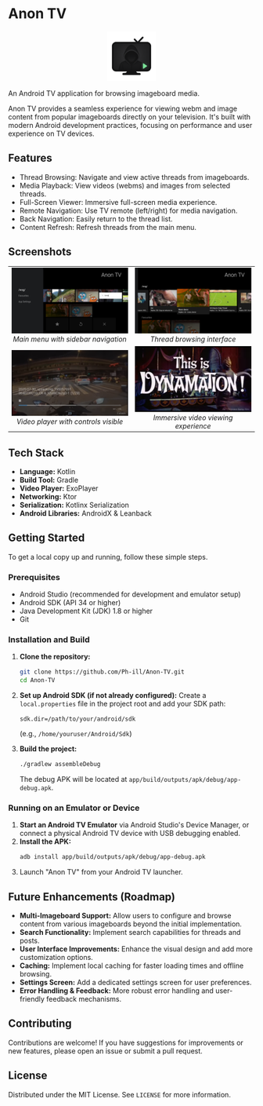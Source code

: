 # Anon TV

<p align="center">
  <img src="images/icon.png" alt="Anon TV Logo" width="20%"/>
</p>

An Android TV application for browsing imageboard media.

Anon TV provides a seamless experience for viewing webm and image content from popular imageboards directly on your television. It's built with modern Android development practices, focusing on performance and user experience on TV devices.

## Features

- Thread Browsing: Navigate and view active threads from imageboards.
- Media Playback: View videos (webms) and images from selected threads.
- Full-Screen Viewer: Immersive full-screen media experience.
- Remote Navigation: Use TV remote (left/right) for media navigation.
- Back Navigation: Easily return to the thread list.
- Content Refresh: Refresh threads from the main menu.

## Screenshots

<div align="center">
  <table>
    <tr>
      <td align="center">
        <a href="Docs/Images/Menu_Sidebar.png">
          <img src="Docs/Images/Menu_Sidebar.png" alt="Menu Sidebar" width="300"/>
        </a>
        <br/>
        <em>Main menu with sidebar navigation</em>
      </td>
      <td align="center">
        <a href="Docs/Images/Menu_Threads.png">
          <img src="Docs/Images/Menu_Threads.png" alt="Menu Threads" width="300"/>
        </a>
        <br/>
        <em>Thread browsing interface</em>
      </td>
    </tr>
    <tr>
      <td align="center">
        <a href="Docs/Images/Video_Controls.png">
          <img src="Docs/Images/Video_Controls.png" alt="Video with Controls" width="300"/>
        </a>
        <br/>
        <em>Video player with controls visible</em>
      </td>
      <td align="center">
        <a href="Docs/Images/Video_NoControls.png">
          <img src="Docs/Images/Video_NoControls.png" alt="Video without Controls" width="300"/>
        </a>
        <br/>
        <em>Immersive video viewing experience</em>
      </td>
    </tr>
  </table>
</div>

## Tech Stack

- **Language:** Kotlin
- **Build Tool:** Gradle
- **Video Player:** ExoPlayer
- **Networking:** Ktor
- **Serialization:** Kotlinx Serialization
- **Android Libraries:** AndroidX & Leanback

## Getting Started

To get a local copy up and running, follow these simple steps.

### Prerequisites

*   Android Studio (recommended for development and emulator setup)
*   Android SDK (API 34 or higher)
*   Java Development Kit (JDK) 1.8 or higher
*   Git

### Installation and Build

1.  **Clone the repository:**
    ```bash
    git clone https://github.com/Ph-ill/Anon-TV.git
    cd Anon-TV
    ```

2.  **Set up Android SDK (if not already configured):**
    Create a `local.properties` file in the project root and add your SDK path:
    ```properties
    sdk.dir=/path/to/your/android/sdk
    ```
    (e.g., `/home/youruser/Android/Sdk`)

3.  **Build the project:**
    ```bash
    ./gradlew assembleDebug
    ```
    The debug APK will be located at `app/build/outputs/apk/debug/app-debug.apk`.

### Running on an Emulator or Device

1.  **Start an Android TV Emulator** via Android Studio's Device Manager, or connect a physical Android TV device with USB debugging enabled.
2.  **Install the APK:**
    ```bash
    adb install app/build/outputs/apk/debug/app-debug.apk
    ```
3.  Launch "Anon TV" from your Android TV launcher.

## Future Enhancements (Roadmap)

*   **Multi-Imageboard Support:** Allow users to configure and browse content from various imageboards beyond the initial implementation.
*   **Search Functionality:** Implement search capabilities for threads and posts.
*   **User Interface Improvements:** Enhance the visual design and add more customization options.
*   **Caching:** Implement local caching for faster loading times and offline browsing.
*   **Settings Screen:** Add a dedicated settings screen for user preferences.
*   **Error Handling & Feedback:** More robust error handling and user-friendly feedback mechanisms.

## Contributing

Contributions are welcome! If you have suggestions for improvements or new features, please open an issue or submit a pull request.

## License

Distributed under the MIT License. See `LICENSE` for more information.